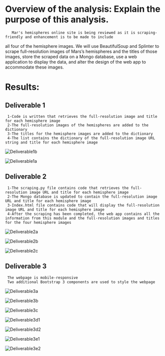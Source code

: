 # Overview of the analysis: Explain the purpose of this analysis.
       Mar's hemispheres online site is being reviewed as it is scraping-friendly and enhancement is to be made to include 
all four of the hemisphere images. We will use BeautifulSoup and Splinter to scrape full-resolution images of Mars’s hemispheres and the titles of those images, store the scraped data on a Mongo database, use a web application to display the data, and alter the design of the web app to accommodate these images.

# Results: 

  ## Deliverable 1
     1-Code is written that retrieves the full-resolution image and title for each hemisphere image 
     2-The full-resolution images of the hemispheres are added to the dictionary
     3-The titles for the hemisphere images are added to the dictionary
     4-The list contains the dictionary of the full-resolution image URL string and title for each hemisphere image

 ![Deliverable1b](Images/Deliverable1b.PNG)   
 
 ![Deliverable1a](Images/Deliverable1a.PNG)
 
     
  ## Deliverable 2
     1-The scraping.py file contains code that retrieves the full-resolution image URL and title for each hemisphere image
     2-The Mongo database is updated to contain the full-resolution image URL and title for each hemisphere image  
     3-Index.html file contains code that will display the full-resolution image URL and title for each hemisphere image  
     4-After the scraping has been completed, the web app contains all the information from this module and the full-resolution images and titles for the four hemisphere images 

 ![Deliverable2a](Images/Deliverable2a.PNG)
  
 ![Deliverable2b](Images/Deliverable2b.PNG)
 
 ![Deliverable2c](Images/Deliverable2c.PNG)
 
  ## Deliverable 3

     The webpage is mobile-responsive
     Two additional Bootstrap 3 components are used to style the webpage

 ![Deliverable3a](Images/Deliverable3a.PNG)
   
 ![Deliverable3b](Images/Deliverable3b.PNG)
 
 ![Deliverable3c](Images/Deliverable3c.PNG)
 
 ![Deliverable3d1](Images/Deliverable3d1.PNG)
 
 ![Deliverable3d2](Images/Deliverable3d2.PNG)
 
 ![Deliverable3e1](Images/Deliverable3e1.PNG)
 
 ![Deliverable3e2](Images/Deliverable3e2.PNG)
 
